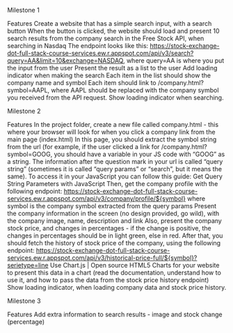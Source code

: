Milestone 1

Features
Create a website that has a simple search input, with a search button
When the button is clicked, the website should load and present 10 search results from the company search in the Free Stock API, when searching in Nasdaq
The endpoint looks like this: https://stock-exchange-dot-full-stack-course-services.ew.r.appspot.com/api/v3/search?query=AA&limit=10&exchange=NASDAQ, where query=AA is where you put the input from the user
Present the result as a list to the user
Add loading indicator when making the search
Each item in the list should show the company name and symbol
Each item should link to /company.html?symbol=AAPL, where AAPL should be replaced with the company symbol you received from the API request.
Show loading indicator when searching.

Milestone 2

Features
In the project folder, create a new file called company.html - this where your browser will look for when you click a company link from the main page (index.html)
In this page, you should extract the symbol string from the url (for example, if the user clicked a link for /company.html?symbol=GOOG, you should have a variable in your JS code with “GOOG” as a string.
The information after the question mark in your url is called “query string” (sometimes it is called “query params” or “search”, but it means the same). To access it in your JavaScript you can follow this guide: Get Query String Parameters with JavaScript
  Then, get the company profile with the following endpoint: https://stock-exchange-dot-full-stack-course-services.ew.r.appspot.com/api/v3/company/profile/${symbol} where symbol is the company symbol extracted from the query params
Present the company information in the screen (no design provided, go wild), with the company image, name, description and link
Also, present the company stock price, and changes in percentages - if the change is positive, the changes in percentages should be in light green, else in red.
After that, you should fetch the history of stock price of the company, using the following endpoint: https://stock-exchange-dot-full-stack-course-services.ew.r.appspot.com/api/v3/historical-price-full/${symbol}?serietype=line
Use Chart.js | Open source HTML5 Charts for your website to present this data in a chart (read the documentation, understand how to use it, and how to pass the data from the stock price history endpoint)
Show loading indicator, when loading company data and stock price history.

Milestone 3

Features
Add extra information to search results - image and stock change (percentage)
